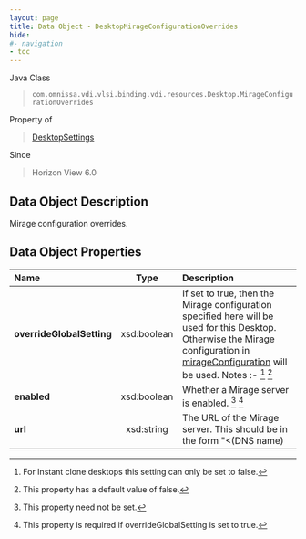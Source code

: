 ```yaml
---
layout: page
title: Data Object - DesktopMirageConfigurationOverrides
hide:
#- navigation
- toc
---
```






Java Class
> `com.omnissa.vdi.vlsi.binding.vdi.resources.Desktop.MirageConfigurationOverrides`

Property of
> [DesktopSettings](vdi.resources.Desktop.DesktopSettings.md#field_detail)

Since
> Horizon View 6.0


## Data Object Description

Mirage configuration overrides.

## Data Object Properties

 Name | Type | Description
:---|:---:|:---
**overrideGlobalSetting**|  xsd:boolean|  If set to true, then the Mirage configuration specified here will be used for this Desktop. Otherwise the Mirage configuration in [mirageConfiguration](vdi.infrastructure.GlobalSettings.GlobalSettingsInfo.md#mirageConfiguration) will be used. Notes :- [^51] [^5]
**enabled**|  xsd:boolean|  Whether a Mirage server is enabled. [^1] [^52]
**url**|  xsd:string|  The URL of the Mirage server. This should be in the form "<(DNS name)|(IPv4)|(IPv6)><:(port)>". IPv6 addresses must be enclosed in square brackets. [^1] [^53]
 


 


[^1]: This property need not be set.
[^5]: This property has a default value of false.
[^51]: For Instant clone desktops this setting can only be set to false.
[^52]: This property is required if overrideGlobalSetting is set to true.
[^53]: This property is required if enabled is set to true.